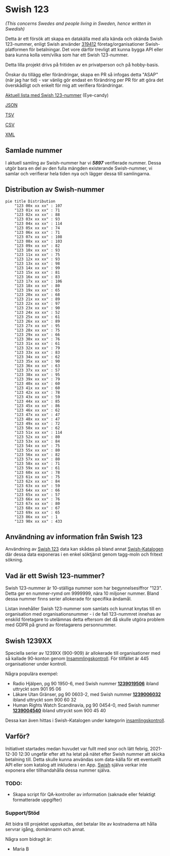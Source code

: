 # Swish 123

*(This concerns Swedes and people living in Sweden, hence written in Swedish)*

Detta är ett försök att skapa en datakälla med alla kända och okända Swish 123-nummer, enligt Swish använder [319412](https://www.swish.nu/about-swish#Swish_in_numbers) företag/organisationer Swish-platformen för betalningar. Det vore därför trevligt att kunna bygga API eller bara kunna kolla vem/vilka som har ett Swish 123-nummer.

Detta lilla projekt drivs på fritiden av en privatperson och på hobby-basis.

Önskar du tillägg eller förändringar, skapa en PR så infogas detta "ASAP" (när jag har tid) - var vänlig gör endast en förändring per PR för att göra det överskådligt och enkelt för mig att verifiera förändringar.



[Aktuell lista med Swish 123-nummer](https://github.com/cisene/swish-123/blob/master/swish-123.md) (Eye-candy)

[JSON](https://github.com/cisene/swish-123/blob/master/json/swish-123-datasource.json)

[TSV](https://github.com/cisene/swish-123/blob/master/text/swish-123-datasource.tsv)

[CSV](https://github.com/cisene/swish-123/blob/master/text/swish-123-datasource.csv)

[XML](https://github.com/cisene/swish-123/blob/master/xml-data/swish-123-datasource.xml)



## Samlade nummer

I aktuell samling av Swish-nummer har vi ***5897*** verifierade nummer. Dessa utgör bara en del av den fulla mängden existerande Swish-nummer, vi samlar och verifierar hela tiden nya och lägger dessa till samlingarna.

## Distribution av Swish-nummer

```mermaid
pie title Distribution
    "123 00x xx xx" : 107
    "123 01x xx xx" : 71
    "123 02x xx xx" : 88
    "123 03x xx xx" : 93
    "123 04x xx xx" : 114
    "123 05x xx xx" : 74
    "123 06x xx xx" : 71
    "123 07x xx xx" : 108
    "123 08x xx xx" : 103
    "123 09x xx xx" : 82
    "123 10x xx xx" : 93
    "123 11x xx xx" : 75
    "123 12x xx xx" : 93
    "123 13x xx xx" : 98
    "123 14x xx xx" : 99
    "123 15x xx xx" : 81
    "123 16x xx xx" : 83
    "123 17x xx xx" : 106
    "123 18x xx xx" : 80
    "123 19x xx xx" : 65
    "123 20x xx xx" : 68
    "123 21x xx xx" : 89
    "123 22x xx xx" : 97
    "123 23x xx xx" : 90
    "123 24x xx xx" : 52
    "123 25x xx xx" : 61
    "123 26x xx xx" : 89
    "123 27x xx xx" : 95
    "123 28x xx xx" : 75
    "123 29x xx xx" : 66
    "123 30x xx xx" : 76
    "123 31x xx xx" : 61
    "123 32x xx xx" : 79
    "123 33x xx xx" : 83
    "123 34x xx xx" : 62
    "123 35x xx xx" : 90
    "123 36x xx xx" : 63
    "123 37x xx xx" : 57
    "123 38x xx xx" : 95
    "123 39x xx xx" : 79
    "123 40x xx xx" : 60
    "123 41x xx xx" : 60
    "123 42x xx xx" : 78
    "123 43x xx xx" : 59
    "123 44x xx xx" : 85
    "123 45x xx xx" : 86
    "123 46x xx xx" : 62
    "123 47x xx xx" : 47
    "123 48x xx xx" : 47
    "123 49x xx xx" : 72
    "123 50x xx xx" : 62
    "123 51x xx xx" : 114
    "123 52x xx xx" : 80
    "123 53x xx xx" : 84
    "123 54x xx xx" : 75
    "123 55x xx xx" : 80
    "123 56x xx xx" : 82
    "123 57x xx xx" : 80
    "123 58x xx xx" : 71
    "123 59x xx xx" : 61
    "123 60x xx xx" : 78
    "123 61x xx xx" : 75
    "123 62x xx xx" : 84
    "123 63x xx xx" : 59
    "123 64x xx xx" : 66
    "123 65x xx xx" : 57
    "123 66x xx xx" : 76
    "123 67x xx xx" : 80
    "123 68x xx xx" : 67
    "123 69x xx xx" : 65
    "123 86x xx xx" : 1
    "123 90x xx xx" : 433
```

## Användning av information från Swish 123

Användning av [Swish 123](https://github.com/cisene/swish-123) data kan skådas på bland annat [Swish-Katalogen](https://b19.se/swish-katalogen/) där dessa data exponeras i en enkel söktjänst genom tagg-moln och fritext sökning.



## Vad är ett Swish 123-nummer?

Swish 123-nummer är 10-ställiga nummer som har begynnelsesiffror "123". Detta ger en nummer-rymd om 9999999, nära 10 miljoner nummer. Bland dessa nummer finns serier allokerade för specifika ändamål. 

Listan innehåller Swish 123-nummer som samlats och kunnat knytas till en organisation med organisationsnummer - i de fall 123-nummret innehas av enskild företagare to utelämnas detta eftersom det då skulle utgöra problem med GDPR på grund av företagarens personnummer.



## Swish 1239XX

Speciella serier av 1239XX (900-909) är allokerade till organisationer med så kallade 90-konton genom [Insammlingskontroll](https://www.insamlingskontroll.se/90-konto-organisationer/). För tillfället är 445 organisationer under kontroll.

Några populära exempel:

* Radio Hjälpen, pg 90 1950-6, med Swish nummer **[1239019506](https://b19.se/swish-katalogen/1239019506)** ibland uttryckt som 901 95 06
* Läkare Utan Gränser, pg 90 0603-2, med Swish nummer **[1239006032](https://b19.se/swish-katalogen/1239006032)** ibland uttryckt som 900 60 32
* Human Rights Watch Scandinavia, pg 90 0454-0, med Swish nummer **[1239004540](https://b19.se/swish-katalogen/1239004540)** ibland uttryckt som 900 45 40

Dessa kan även hittas i Swish-Katalogen under kategorin [insamlingskontroll](https://b19.se/swish-katalogen/k/insamlingskontroll).



## Varför?

Initiativet startades medan huvudet var fullt med snor och lätt febrig, 2021-12-30 12:30 ungefär efter att ha letat på nätet efter Swish nummer att skicka betalning till. Detta skulle kunna användas som data-källa för ett eventuellt API eller som katalog att inkludera i en App. [Swish](https://swish.nu/) själva verkar inte exponera eller tillhandahålla dessa nummer själva. 



### TODO:

* Skapa script för QA-kontroller av information (saknade eller felaktigt formatterade uppgifter)


### Support/Stöd

Att bidra till projektet uppskattas, det betalar lite av kostnaderna att hålla servrar igång, domännamn och annat.

Några som bidragit är:
* Maria B
